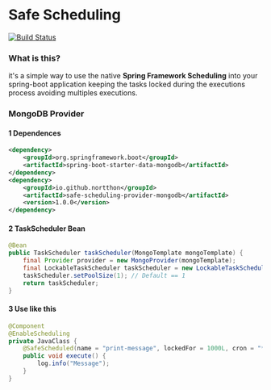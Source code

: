 # Safe Scheduling

[![Build Status](https://travis-ci.org/nortthon/safe-scheduling.svg?branch=master)](https://travis-ci.org/nortthon/safe-scheduling)

### What is this?
it's a simple way to use the native **Spring Framework Scheduling** into your spring-boot application keeping the tasks locked during the executions process avoiding multiples executions.

### MongoDB Provider
#### 1 Dependences
```xml
<dependency>
    <groupId>org.springframework.boot</groupId>
    <artifactId>spring-boot-starter-data-mongodb</artifactId>
</dependency>
<dependency>
    <groupId>io.github.nortthon</groupId>
    <artifactId>safe-scheduling-provider-mongodb</artifactId>
    <version>1.0.0</version>
</dependency>
```

#### 2 TaskScheduler Bean
```java
@Bean
public TaskScheduler taskScheduler(MongoTemplate mongoTemplate) {
    final Provider provider = new MongoProvider(mongoTemplate);
    final LockableTaskScheduler taskScheduler = new LockableTaskScheduler(provider);
    taskScheduler.setPoolSize(1); // Default == 1
    return taskScheduler;
}
```

#### 3 Use like this

```java
@Component
@EnableScheduling
private JavaClass {
    @SafeScheduled(name = "print-message", lockedFor = 1000L, cron = "*/2 * * * * *")
    public void execute() {
        log.info("Message");
    }
}
```
